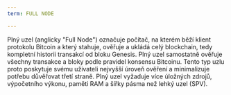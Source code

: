 ```yaml
---
term: FULL NODE

---
```

Plný uzel (anglicky "Full Node") označuje počítač, na kterém běží klient protokolu Bitcoin a který stahuje, ověřuje a ukládá celý blockchain, tedy kompletní historii transakcí od bloku Genesis. Plný uzel samostatně ověřuje všechny transakce a bloky podle pravidel konsensu Bitcoinu. Tento typ uzlu proto poskytuje svému uživateli nejvyšší úroveň ověření a minimalizuje potřebu důvěřovat třetí straně. Plný uzel vyžaduje více úložných zdrojů, výpočetního výkonu, paměti RAM a šířky pásma než lehký uzel (SPV).